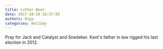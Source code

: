 ```yaml
---
title: Luther Bean
date: 2017-10-29 16:37:03
authors: Ripp
categories: Holiday
---
```


 Pray for Jack and Catalyst and Snedeker. Kant's father in law rigged his last election in 2012.